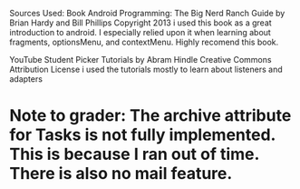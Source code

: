 Sources Used: 
Book
Android Programming: The Big Nerd Ranch Guide 
by Brian Hardy and Bill Phillips
Copyright 2013
i used this book as a great introduction to android. I especially relied upon it when learning about fragments, optionsMenu, and contextMenu. Highly recomend this book.


YouTube
Student Picker Tutorials by Abram Hindle
Creative Commons Attribution License
i used the tutorials mostly to learn about listeners and adapters


Note to grader: 
The archive attribute for Tasks is not fully implemented. This is because I ran out of time. There is also no mail feature.
===========
